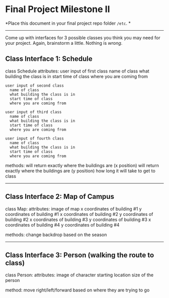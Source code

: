 # Final Project Milestone II

*Place this document in your final project repo folder `/etc`. *

***

Come up with interfaces for 3 possible classes you think you may need for your project. Again, brainstorm a little. Nothing is *wrong*.

## Class Interface 1: Schedule 

class Schedule 
  attributes: 
    user input of first class
      name of class 
      what building the class is in
      start time of class
      where you are coming from 
    
    user input of second class
      name of class 
      what building the class is in
      start time of class
      where you are coming from 

    user input of third class 
      name of class 
      what building the class is in
      start time of class
      where you are coming from 

    user input of fourth class 
      name of class 
      what building the class is in
      start time of class
      where you are coming from 

  methods: 
    will return exactly where the buildings are (x position)
    will return exactly where the buildings are (y position)
    how long it will take to get to class 

***
## Class Interface 2: Map of Campus 

class Map:
  attributes: 
    image of map
    x coordinates of building #1 
    y coordinates of building #1
    x coordinates of building #2 
    y coordinates of building #2
    x coordinates of building #3 
    y coordinates of building #3
    x coordinates of building #4 
    y coordinates of building #4
   
  methods: 
    change backdrop based on the season 
***    
## Class Interface 3: Person (walking the route to class)
class Person:
  attributes: 
    image of character 
    starting location 
    size of the person 

  method:
    move right/left/forward based on where they are trying to go 
    


